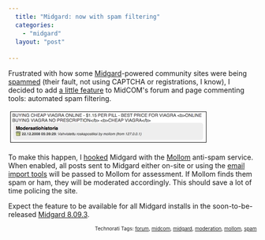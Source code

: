 ```yaml
---
  title: "Midgard: now with spam filtering"
  categories: 
    - "midgard"
  layout: "post"

---
```

<p>
Frustrated with how some <a href="http://www.midgard-project.org/">Midgard</a>-powered community sites were being <a href="http://en.wikipedia.org/wiki/Spam_(electronic)">spammed</a> (their fault, not using CAPTCHA or registrations, I know), I decided to add <a href="http://trac.midgard-project.org/ticket/684">a little feature</a> to MidCOM's forum and page commenting tools: automated spam filtering.
</p><p>
<a href="/files/midgard-spam-mollom-moderated.png"><img src="/files/midgard-spam-mollom-moderated-tm.jpg" height="61" width="396" border="1" hspace="4" vspace="4" alt="Mollom-moderated spam comment" title="Mollom-moderated spam comment" /></a>
</p><p>
To make this happen, I <a href="http://mollom.com/api">hooked</a> Midgard with the <a href="http://mollom.com/">Mollom</a> anti-spam service. When enabled, all posts sent to Midgard either on-site or using the <a href="http://www.midgard-project.org/discussion/developer-forum/forum-to-mailing_list_integration/">email import tools</a> will be passed to Mollom for assessment. If Mollom finds them spam or ham, they will be moderated accordingly. This should save a lot of time policing the site.
</p><p>
Expect the feature to be available for all Midgard installs in the soon-to-be-released <a href="http://www.midgard-project.org/updates/midgard_8-09-3rc2_released/">Midgard 8.09.3</a>.
</p>
<p style="text-align:right;font-size:10px;">Technorati Tags: <a href="http://www.technorati.com/tag/forum" rel="tag">forum</a>, <a href="http://www.technorati.com/tag/midcom" rel="tag">midcom</a>, <a href="http://www.technorati.com/tag/midgard" rel="tag">midgard</a>, <a href="http://www.technorati.com/tag/moderation" rel="tag">moderation</a>, <a href="http://www.technorati.com/tag/mollom" rel="tag">mollom</a>, <a href="http://www.technorati.com/tag/spam" rel="tag">spam</a></p>